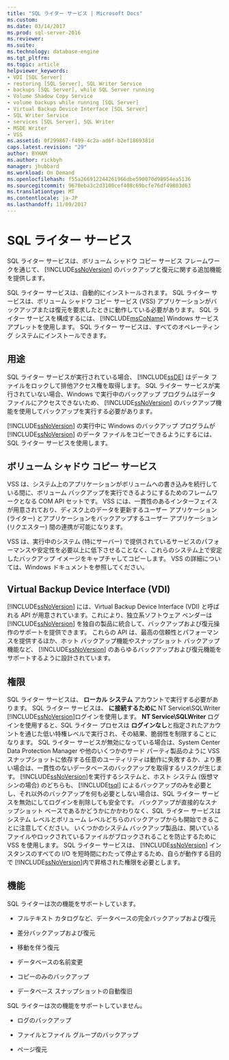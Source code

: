 ```yaml
---
title: "SQL ライター サービス | Microsoft Docs"
ms.custom: 
ms.date: 03/14/2017
ms.prod: sql-server-2016
ms.reviewer: 
ms.suite: 
ms.technology: database-engine
ms.tgt_pltfrm: 
ms.topic: article
helpviewer_keywords:
- VDI [SQL Server]
- restoring [SQL Server], SQL Writer Service
- backups [SQL Server], while SQL Server running
- Volume Shadow Copy Service
- volume backups while running [SQL Server]
- Virtual Backup Device Interface [SQL Server]
- SQL Writer Service
- services [SQL Server], SQL Writer
- MSDE Writer
- VSS
ms.assetid: 0f299867-f499-4c2a-ad6f-b2ef1869381d
caps.latest.revision: "29"
author: BYHAM
ms.author: rickbyh
manager: jhubbard
ms.workload: On Demand
ms.openlocfilehash: f55a266912244261966dbe590070d98954ea5136
ms.sourcegitcommit: 9678eba3c2d3100cef408c69bcfe76df49803d63
ms.translationtype: MT
ms.contentlocale: ja-JP
ms.lasthandoff: 11/09/2017
---
```

# <a name="sql-writer-service"></a>SQL ライター サービス
  SQL ライター サービスは、ボリューム シャドウ コピー サービス フレームワークを通じて、 [!INCLUDE[ssNoVersion](../../includes/ssnoversion-md.md)] のバックアップと復元に関する追加機能を提供します。  
  
 SQL ライター サービスは、自動的にインストールされます。 SQL ライター サービスは、ボリューム シャドウ コピー サービス (VSS) アプリケーションがバックアップまたは復元を要求したときに動作している必要があります。 SQL ライター サービスを構成するには、 [!INCLUDE[msCoName](../../includes/msconame-md.md)] Windows サービス アプレットを使用します。 SQL ライター サービスは、すべてのオペレーティング システムにインストールできます。  
  
## <a name="purpose"></a>用途  
 SQL ライター サービスが実行されている場合、 [!INCLUDE[ssDE](../../includes/ssde-md.md)] はデータ ファイルをロックして排他アクセス権を取得します。 SQL ライター サービスが実行されていない場合、Windows で実行中のバックアップ プログラムはデータ ファイルにアクセスできないため、 [!INCLUDE[ssNoVersion](../../includes/ssnoversion-md.md)] のバックアップ機能を使用してバックアップを実行する必要があります。  
  
 [!INCLUDE[ssNoVersion](../../includes/ssnoversion-md.md)] の実行中に Windows のバックアップ プログラムが [!INCLUDE[ssNoVersion](../../includes/ssnoversion-md.md)] のデータ ファイルをコピーできるようにするには、SQL ライター サービスを使用します。  
  
## <a name="volume-shadow-copy-service"></a>ボリューム シャドウ コピー サービス  
 VSS は、システム上のアプリケーションがボリュームへの書き込みを続行している間に、ボリューム バックアップを実行できるようにするためのフレームワークとなる COM API セットです。 VSS には、一貫性のあるインターフェイスが用意されており、ディスク上のデータを更新するユーザー アプリケーション (ライター) とアプリケーションをバックアップするユーザー アプリケーション (リクエスター) 間の連携が可能になります。  
  
 VSS は、実行中のシステム (特にサーバー) で提供されているサービスのパフォーマンスや安定性を必要以上に低下させることなく、これらのシステム上で安定したバックアップ イメージをキャプチャしてコピーします。 VSS の詳細については、Windows ドキュメントを参照してください。  
  
## <a name="virtual-backup-device-interface-vdi"></a>Virtual Backup Device Interface (VDI)  
 [!INCLUDE[ssNoVersion](../../includes/ssnoversion-md.md)] には、Virtual Backup Device Interface (VDI) と呼ばれる API が用意されています。これにより、独立系ソフトウェア ベンダーは [!INCLUDE[ssNoVersion](../../includes/ssnoversion-md.md)] を独自の製品に統合して、バックアップおよび復元操作のサポートを提供できます。 これらの API は、最高の信頼性とパフォーマンスを提供するほか、ホット バックアップ機能やスナップショット バックアップ機能など、 [!INCLUDE[ssNoVersion](../../includes/ssnoversion-md.md)] のあらゆるバックアップおよび復元機能をサポートするように設計されています。  
  
## <a name="permissions"></a>権限  
 SQL ライター サービスは、 **ローカル システム** アカウントで実行する必要があります。 SQL ライター サービスは、 **に接続するために** NT Service\SQLWriter [!INCLUDE[ssNoVersion](../../includes/ssnoversion-md.md)]ログインを使用します。 **NT Service\SQLWriter** ログインを使用すると、SQL ライター プロセスは **ログインなし**と指定されたアカウントを通じた低い特権レベルで実行され、その結果、脆弱性を制限することになります。 SQL ライター サービスが無効になっている場合は、System Center Data Protection Manager や他のいくつかのサード パーティ製品のように VSS スナップショットに依存する任意のユーティリティは動作に失敗するか、より悪い場合は、一貫性のないデータベースのバックアップを取得するリスクが生じます。 [!INCLUDE[ssNoVersion](../../includes/ssnoversion-md.md)]を実行するシステムと、ホスト システム (仮想マシンの場合) のどちらも、 [!INCLUDE[tsql](../../includes/tsql-md.md)] によるバックアップのみを必要とし、それ以外のバックアップを何も必要としない場合は、SQL ライター サービスを無効にしてログインを削除しても安全です。  バックアップが直接的なスナップショット ベースであるかどうかにかかわりなく、SQL ライター サービスはシステム レベルとボリューム レベルどちらのバックアップからも開始できることに注意してください。 いくつかのシステム バックアップ製品は、開いているファイルやロックされているファイルがブロックされることを防止するために VSS を使用します。 SQL ライター サービスは、 [!INCLUDE[ssNoVersion](../../includes/ssnoversion-md.md)] インスタンスのすべての I/O を短時間にわたって停止するため、自らが動作する目的で [!INCLUDE[ssNoVersion](../../includes/ssnoversion-md.md)]内で昇格された権限を必要とします。  
  
## <a name="features"></a>機能  
 SQL ライターは次の機能をサポートしています。  
  
-   フルテキスト カタログなど、データベースの完全バックアップおよび復元  
  
-   差分バックアップおよび復元  
  
-   移動を伴う復元  
  
-   データベースの名前変更  
  
-   コピーのみのバックアップ  
  
-   データベース スナップショットの自動復旧  
  
 SQL ライターは次の機能をサポートしていません。  
  
-   ログのバックアップ  
  
-   ファイルとファイル グループのバックアップ  
  
-   ページ復元  
  
  
